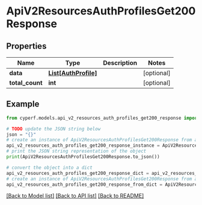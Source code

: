 # ApiV2ResourcesAuthProfilesGet200Response


## Properties

Name | Type | Description | Notes
------------ | ------------- | ------------- | -------------
**data** | [**List[AuthProfile]**](AuthProfile.md) |  | [optional] 
**total_count** | **int** |  | [optional] 

## Example

```python
from cyperf.models.api_v2_resources_auth_profiles_get200_response import ApiV2ResourcesAuthProfilesGet200Response

# TODO update the JSON string below
json = "{}"
# create an instance of ApiV2ResourcesAuthProfilesGet200Response from a JSON string
api_v2_resources_auth_profiles_get200_response_instance = ApiV2ResourcesAuthProfilesGet200Response.from_json(json)
# print the JSON string representation of the object
print(ApiV2ResourcesAuthProfilesGet200Response.to_json())

# convert the object into a dict
api_v2_resources_auth_profiles_get200_response_dict = api_v2_resources_auth_profiles_get200_response_instance.to_dict()
# create an instance of ApiV2ResourcesAuthProfilesGet200Response from a dict
api_v2_resources_auth_profiles_get200_response_from_dict = ApiV2ResourcesAuthProfilesGet200Response.from_dict(api_v2_resources_auth_profiles_get200_response_dict)
```
[[Back to Model list]](../README.md#documentation-for-models) [[Back to API list]](../README.md#documentation-for-api-endpoints) [[Back to README]](../README.md)


